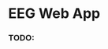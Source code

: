 # EEG Web App

<!-- The project can be viewed here: -->

<!-- [View The Page](fix-me) -->

### TODO:
<!-- * Replace public/index.html title: "MY-PROJECT" -->
<!-- * Replace public/manifest.webmanifest "short_name", "name", & "description" -->
<!-- * Do something -->
